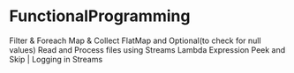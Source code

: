 # FunctionalProgramming

Filter & Foreach 
Map & Collect
FlatMap and Optional(to check for null values)
Read and Process files using Streams
Lambda Expression
Peek and Skip | Logging in Streams
